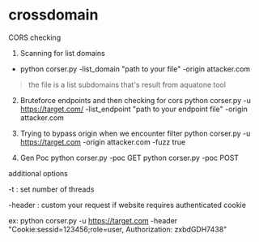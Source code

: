 # crossdomain
CORS checking
1. Scanning for list domains
* python corser.py -list_domain "path to your file" -origin attacker.com
>the file is a list subdomains that's result from aquatone tool

2. Bruteforce endpoints and then checking for cors
python corser.py -u https://target.com/ -list_endpoint "path to your endpoint file" -origin attacker.com

3. Trying to bypass origin when we encounter filter
python corser.py -u https://target.com -origin attacker.com -fuzz true

4. Gen Poc
python corser.py -poc GET
python corser.py -poc POST

additional options

-t : set number of threads

-header : custom your request if website requires authenticated cookie

ex: python corser.py -u https://target.com -header "Cookie:sessid=123456;role=user, Authorization: zxbdGDH7438"
